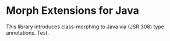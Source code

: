 Morph Extensions for Java
=========================

This library introduces class-morphing to Java via (JSR 308) type annotations.
Test.